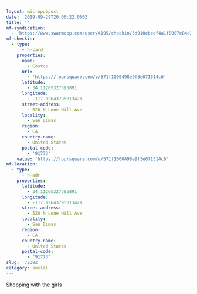 ```yaml
---
layout: micropubpost
date: '2019-09-29T20:06:22.000Z'
title: ''
mf-syndication:
  - 'https://www.swarmapp.com/user/4195/checkin/5d910ebeef4a1f0007e84d25'
mf-checkin:
  - type:
      - h-card
    properties:
      name:
        - Costco
      url:
        - 'https://foursquare.com/v/571f1000498e9f3e071514c6'
      latitude:
        - 34.11205327595891
      longitude:
        - -117.82643795013428
      street-address:
        - 520 N Lone Hill Ave
      locality:
        - San Dimas
      region:
        - CA
      country-name:
        - United States
      postal-code:
        - '91773'
    value: 'https://foursquare.com/v/571f1000498e9f3e071514c6'
mf-location:
  - type:
      - h-adr
    properties:
      latitude:
        - 34.11205327595891
      longitude:
        - -117.82643795013428
      street-address:
        - 520 N Lone Hill Ave
      locality:
        - San Dimas
      region:
        - CA
      country-name:
        - United States
      postal-code:
        - '91773'
slug: '72382'
category: social
---
```

Shopping with the girls
